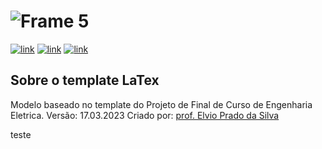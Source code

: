 # ![Frame 5](https://user-images.githubusercontent.com/13178261/141885121-f80ac311-c9d0-4a05-9f39-eddb51d6400f.png)
[![link](https://img.shields.io/badge/word-document-blue?style=for-the-badge&logo=microsoftword)](https://1drv.ms/w/s!Al6cOFDUQS_CwLw1nAK_WPlO_D285g?e=rN6QOi)
[![link](https://img.shields.io/badge/project-backlog-green?style=for-the-badge&logo=github)](https://github.com/users/filipecancio/projects/7)
[![link](https://img.shields.io/badge/figma-prototype-red?style=for-the-badge&logo=figma)](https://www.figma.com/file/ptW4agc4U9YwDvrTXL8B4r/Lambe-SB3)

## Sobre o template LaTex

Modelo baseado no template do Projeto de Final de Curso de Engenharia Eletrica.  Versão: 17.03.2023 Criado por: [prof. Elvio Prado da Silva](https://github.com/prof-elvio)

teste
